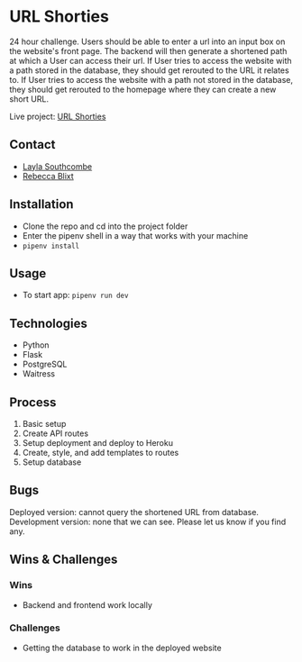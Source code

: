 # URL Shorties

24 hour challenge. Users should be able to enter a url into an input box on the website's front page. The backend will then generate a shortened path at which a User can access their url. If User tries to access the website with a path stored in the database, they should get rerouted to the URL it relates to. If User tries to access the website with a path not stored in the database, they should get rerouted to the homepage where they can create a new short URL.

Live project: [URL Shorties](https://url--shorties.herokuapp.com/)

## Contact

- [Layla Southcombe](https://github.com/LaylaSouthcombe)
- [Rebecca Blixt](https://github.com/rebeccablixt)

## Installation

- Clone the repo and cd into the project folder
- Enter the pipenv shell in a way that works with your machine
- `pipenv install`

## Usage

- To start app: `pipenv run dev`

## Technologies

- Python
- Flask
- PostgreSQL
- Waitress

## Process

1. Basic setup
2. Create API routes
3. Setup deployment and deploy to Heroku
4. Create, style, and add templates to routes
5. Setup database

## Bugs

Deployed version: cannot query the shortened URL from database.
Development version: none that we can see. Please let us know if you find any.

## Wins & Challenges

### Wins

- Backend and frontend work locally

### Challenges

- Getting the database to work in the deployed website

